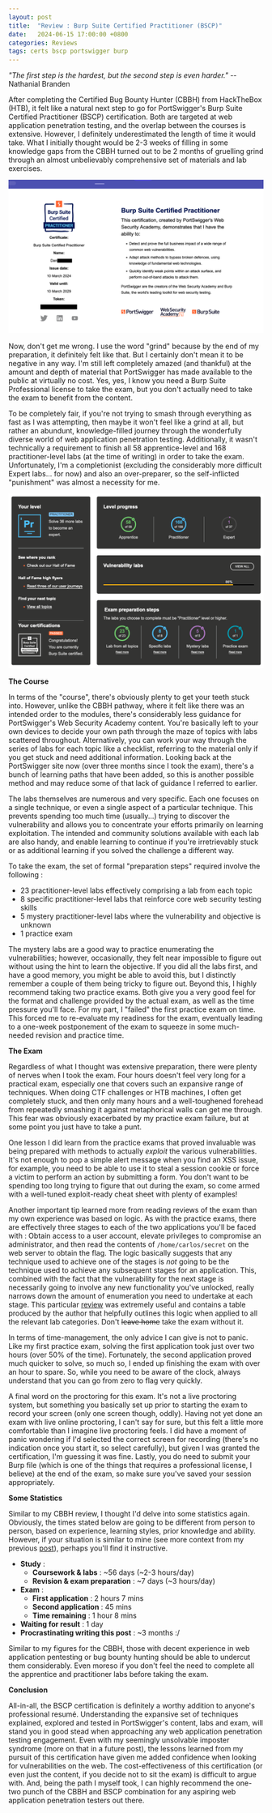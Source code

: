 ```yaml
---
layout: post
title:  "Review : Burp Suite Certified Practitioner (BSCP)"
date:   2024-06-15 17:00:00 +0800
categories: Reviews
tags: certs bscp portswigger burp
---
```


*"The first step is the hardest, but the second step is even harder."* -- Nathanial Branden

After completing the Certified Bug Bounty Hunter (CBBH) from HackTheBox (HTB), it felt like a natural next step to go for PortSwigger's Burp Suite Certified Practitioner (BSCP) certification. Both are targeted at web application penetration testing, and the overlap between the courses is extensive. However, I definitely underestimated the length of time it would take. What I initially thought would be 2-3 weeks of filling in some knowledge gaps from the CBBH turned out to be 2 months of gruelling grind through an almost unbelievably comprehensive set of materials and lab exercises.

![BSCP Certificate](/assets/img/bscp-certificate.png)

Now, don't get me wrong. I use the word "grind" because by the end of my preparation, it definitely felt like that. But I certainly don't mean it to be negative in any way. I'm still left completely amazed (and thankful) at the amount and depth of material that PortSwigger has made available to the public at virtually no cost. Yes, yes, I know you need a Burp Suite Professional license to take the exam, but you don't actually need to take the exam to benefit from the content. 

To be completely fair, if you're not trying to smash through everything as fast as I was attempting, then maybe it won't feel like a grind at all, but rather an abundunt, knowledge-filled journey through the wonderfully diverse world of web application penetration testing. Additionally, it wasn't technically a requirement to finish all 58 apprentice-level and 168 practitioner-level labs (at the time of writing) in order to take the exam. Unfortunately, I'm a completionist (excluding the considerably more difficult Expert labs... for now) and also an over-preparer, so the self-inflicted "punishment" was almost a necessity for me.

![BSCP Dashboard](/assets/img/bscp-dashboard.png)


**The Course**

In terms of the "course",  there's obviously plenty to get your teeth stuck into. However, unlike the CBBH pathway, where it felt like there was an intended order to the modules, there's considerably less guidance for PortSwigger's Web Security Academy content. You're basically left to your own devices to decide your own path through the maze of topics with labs scattered throughout. Alternatively, you can work your way through the series of labs for each topic like a checklist, referring to the material only if you get stuck and need additional information. Looking back at the PortSwigger site now (over three months since I took the exam), there's a bunch of learning paths that have been added, so this is another possible method and may reduce some of that lack of guidance I referred to earlier.

The labs themselves are numerous and very specific. Each one focuses on a single technique, or even a single aspect of a particular technique. This prevents spending too much time (usually...) trying to discover the vulnerability and allows you to concentrate your efforts primarily on learning exploitation. The intended and community solutions available with each lab are also handy, and enable learning to continue if you're irretrievably stuck or as additional learning if you solved the challenge a different way.

To take the exam, the set of formal "preparation steps" required involve the following :

- 23 practitioner-level labs effectively comprising a lab from each topic
- 8 specific practitioner-level labs that reinforce core web security testing skills
- 5 mystery practitioner-level labs where the vulnerability and objective is unknown
- 1 practice exam

The mystery labs are a good way to practice enumerating the vulnerabilities; however, occasionally, they felt near impossible to figure out without using the hint to learn the objective. If you did all the labs first, and have a good memory, you might be able to avoid this, but I distinctly remember a couple of them being tricky to figure out. Beyond this, I highly recommend taking two practice exams. Both give you a very good feel for the format and challenge provided by the actual exam, as well as the time pressure you'll face. For my part, I "failed" the first practice exam on time. This forced me to re-evaluate my readiness for the exam, eventually leading to a one-week postponement of the exam to squeeze in some much-needed revision and practice time.

**The Exam**

Regardless of what I thought was extensive preparation, there were plenty of nerves when I took the exam. Four hours doesn't feel very long for a practical exam, especially one that covers such an expansive range of techniques. When doing CTF challenges or HTB machines, I often get completely stuck, and then only many hours and a well-toughened forehead from repeatedly smashing it against metaphorical walls can get me through. This fear was obviously exacerbated by my practice exam failure, but at some point you just have to take a punt.

One lesson I did learn from the practice exams that proved invaluable was being prepared with methods to actually *exploit* the various vulnerabilities. It's not enough to pop a simple alert message when you find an XSS issue, for example, you need to be able to use it to steal a session cookie or force a victim to perform an action by submitting a form. You don't want to be spending too long trying to figure that out during the exam, so come armed with a well-tuned exploit-ready cheat sheet with plenty of examples!

Another important tip learned more from reading reviews of the exam than my own experience was based on logic. As with the practice exams, there are effectively three stages to each of the two applications you'll be faced with : Obtain access to a user account, elevate privileges to compromise an administrator, and then read the contents of `/home/carlos/secret` on the web server to obtain the flag. The logic basically suggests that any technique used to achieve one of the stages is *not* going to be the technique used to achieve any subsequent stages for an application. This, combined with the fact that the vulnerability for the next stage is necessarily going to involve any new functionality you've unlocked, really narrows down the amount of enumeration you need to undertake at each stage. This particular [review](https://micahvandeusen.com/burp-suite-certified-practitioner-exam-review/) was extremely useful and contains a table produced by the author that helpfully outlines this logic when applied to all the relevant lab categories. Don't ~~leave home~~ take the exam without it.

In terms of time-management, the only advice I can give is not to panic. Like my first practice exam, solving the first application took just over two hours (over 50% of the time). Fortunately, the second application proved much quicker to solve, so much so, I ended up finishing the exam with over an hour to spare. So, while you need to be aware of the clock, always understand that you can go from zero to flag very quickly.

A final word on the proctoring for this exam. It's not a live proctoring system, but something you basically set up prior to starting the exam to record your screen (only one screen though, oddly). Having not yet done an exam with live online proctoring, I can't say for sure, but this felt a little more comfortable than I imagine live proctoring feels. I did have a moment of panic wondering if I'd selected the correct screen for recording (there's no indication once you start it, so select carefully), but given I was granted the certification, I'm guessing it was fine. Lastly, you do need to submit your Burp file (which is one of the things that requires a professional license, I believe) at the end of the exam, so make sure you've saved your session appropriately.

**Some Statistics**

Similar to my CBBH review, I thought I'd delve into some statistics again. Obviously, the times stated below are going to be different from person to person, based on experience, learning styles, prior knowledge and ability. However, if your situation is similar to mine (see more context from my previous [post](https://offensivelysecured.com/posts/review-certified-bug-bounty-hunter/)), perhaps you'll find it instructive.

- **Study** :
	- **Coursework & labs** : ~56 days (~2-3 hours/day)
	- **Revision & exam preparation** : ~7 days (~3 hours/day)
- **Exam** :
	- **First application** : 2 hours 7 mins
	- **Second application** : 45 mins
	- **Time remaining** : 1 hour 8 mins
- **Waiting for result** : 1 day
- **Procrastinating writing this post** : ~3 months :/

Similar to my figures for the CBBH, those with decent experience in web application pentesting or bug bounty hunting should be able to undercut them considerably. Even moreso if you don't feel the need to complete all the apprentice and practitioner labs before taking the exam.

**Conclusion**

All-in-all, the BSCP certification is definitely a worthy addition to anyone's professional resumé. Understanding the expansive set of techniques explained, explored and tested in PortSwigger's content, labs and exam, will stand you in good stead when approaching any web application penetration testing engagement. Even with my seemingly unsolvable imposter syndrome (more on that in a future post), the lessons learned from my pursuit of this certification have given me added confidence when looking for vulnerabilities on the web. The cost-effectiveness of this certification (or even just the content, if you decide not to sit the exam) is difficult to argue with. And, being the path I myself took, I can highly recommend the one-two punch of the CBBH and BSCP combination for any aspiring web application penetration testers out there.
